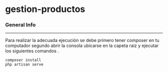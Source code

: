 # gestion-productos

### General Info
***
Para realizar la adecuada ejecución se debe 
primero tener composer en tu computador
segundo abrir la consola ubicarse en la capeta raiz y ejecutar los siguientes comandos . 

```
composer install
php artisan serve

```

